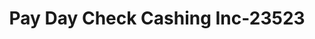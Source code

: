 ---
f_zip-code: 70072
f_state-code: LA
title: Pay Day Check Cashing Inc-23523
f_phone: 504-340-5944
f_city-only: Marrero
f_address: 5993 Lapalco Blvd Ste A Marrero
f_location-unique-id: '23523'
slug: pay-day-check-cashing-inc-23523
updated-on: '2024-05-30T13:46:58.046Z'
created-on: '2024-05-30T13:36:59.803Z'
published-on: '2024-05-30T13:54:32.469Z'
f_city-state: cms/city/marrero-la.md
f_company: cms/company/pay-day-check-cashing-inc.md
f_state: cms/state/louisiana.md
layout: '[payday-loan].html'
tags: payday-loan
---